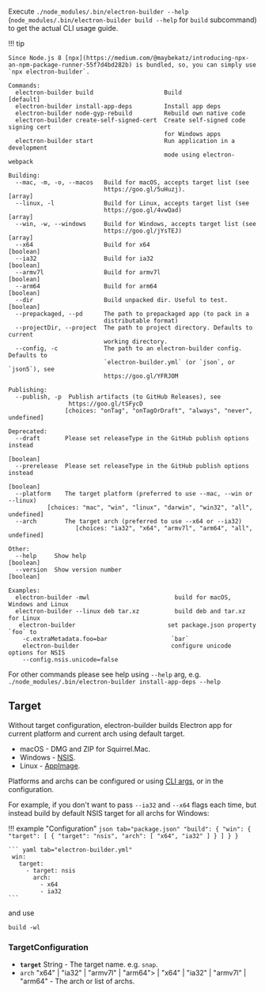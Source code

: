 Execute `./node_modules/.bin/electron-builder --help` (`node_modules/.bin/electron-builder build --help` for `build` subcommand) to get the actual CLI usage guide.

!!! tip 

    Since Node.js 8 [npx](https://medium.com/@maybekatz/introducing-npx-an-npm-package-runner-55f7d4bd282b) is bundled, so, you can simply use `npx electron-builder`.

```
Commands:
  electron-builder build                    Build                      [default]
  electron-builder install-app-deps         Install app deps
  electron-builder node-gyp-rebuild         Rebuild own native code
  electron-builder create-self-signed-cert  Create self-signed code signing cert
                                            for Windows apps
  electron-builder start                    Run application in a development
                                            mode using electron-webpack

Building:
  --mac, -m, -o, --macos   Build for macOS, accepts target list (see
                           https://goo.gl/5uHuzj).                       [array]
  --linux, -l              Build for Linux, accepts target list (see
                           https://goo.gl/4vwQad)                        [array]
  --win, -w, --windows     Build for Windows, accepts target list (see
                           https://goo.gl/jYsTEJ)                        [array]
  --x64                    Build for x64                               [boolean]
  --ia32                   Build for ia32                              [boolean]
  --armv7l                 Build for armv7l                            [boolean]
  --arm64                  Build for arm64                             [boolean]
  --dir                    Build unpacked dir. Useful to test.         [boolean]
  --prepackaged, --pd      The path to prepackaged app (to pack in a
                           distributable format)
  --projectDir, --project  The path to project directory. Defaults to current
                           working directory.
  --config, -c             The path to an electron-builder config. Defaults to
                           `electron-builder.yml` (or `json`, or `json5`), see
                           https://goo.gl/YFRJOM

Publishing:
  --publish, -p  Publish artifacts (to GitHub Releases), see
                 https://goo.gl/tSFycD
                [choices: "onTag", "onTagOrDraft", "always", "never", undefined]

Deprecated:
  --draft       Please set releaseType in the GitHub publish options instead
                                                                       [boolean]
  --prerelease  Please set releaseType in the GitHub publish options instead
                                                                       [boolean]
  --platform    The target platform (preferred to use --mac, --win or --linux)
           [choices: "mac", "win", "linux", "darwin", "win32", "all", undefined]
  --arch        The target arch (preferred to use --x64 or --ia32)
                   [choices: "ia32", "x64", "armv7l", "arm64", "all", undefined]

Other:
  --help     Show help                                                 [boolean]
  --version  Show version number                                       [boolean]

Examples:
  electron-builder -mwl                        build for macOS, Windows and Linux
  electron-builder --linux deb tar.xz          build deb and tar.xz for Linux
   electron-builder                          set package.json property `foo` to
    -c.extraMetadata.foo=bar                  `bar`
    electron-builder                          configure unicode options for NSIS
    --config.nsis.unicode=false
```

For other commands please see help using `--help` arg, e.g. `./node_modules/.bin/electron-builder install-app-deps --help`

## Target

Without target configuration, electron-builder builds Electron app for current platform and current arch using default target.

* macOS - DMG and ZIP for Squirrel.Mac.
* Windows - [NSIS](/configuration/nsis.md).
* Linux - [AppImage](/configuration/appimage.md).

Platforms and archs can be configured or using [CLI args](https://github.com/electron-userland/electron-builder#cli-usage), or in the configuration. 

For example, if you don't want to pass `--ia32` and `--x64` flags each time, but instead build by default NSIS target for all archs for Windows:

!!! example "Configuration"
    ```json tab="package.json"
    "build": {
      "win": {
        "target": [
          {
            "target": "nsis",
            "arch": [
              "x64",
              "ia32"
            ]
          }
        ]
      }
    }
    ```
    
    ``` yaml tab="electron-builder.yml"
     win:
       target:
         - target: nsis
           arch:
             - x64
             - ia32
    ```

and use
```
build -wl
```

### TargetConfiguration
* **<code id="TargetConfiguration-target">target</code>** String - The target name. e.g. `snap`.
* <code id="TargetConfiguration-arch">arch</code> "x64" | "ia32" | "armv7l" | "arm64"&gt; | "x64" | "ia32" | "armv7l" | "arm64" - The arch or list of archs.